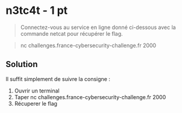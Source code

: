# n3tc4t - 1 pt
>Connectez-vous au service en ligne donné ci-dessous avec la commande netcat pour récupérer le flag.

>nc challenges.france-cybersecurity-challenge.fr 2000


## Solution

Il suffit simplement de suivre la consigne :
1. Ouvrir un terminal
2. Taper nc challenges.france-cybersecurity-challenge.fr 2000
3. Récuperer le flag

